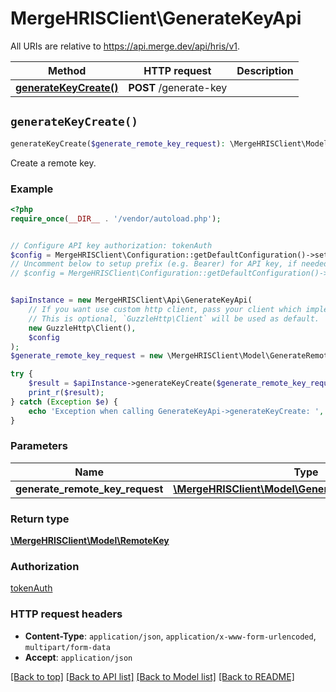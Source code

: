 # MergeHRISClient\GenerateKeyApi

All URIs are relative to https://api.merge.dev/api/hris/v1.

Method | HTTP request | Description
------------- | ------------- | -------------
[**generateKeyCreate()**](GenerateKeyApi.md#generateKeyCreate) | **POST** /generate-key | 


## `generateKeyCreate()`

```php
generateKeyCreate($generate_remote_key_request): \MergeHRISClient\Model\RemoteKey
```



Create a remote key.

### Example

```php
<?php
require_once(__DIR__ . '/vendor/autoload.php');


// Configure API key authorization: tokenAuth
$config = MergeHRISClient\Configuration::getDefaultConfiguration()->setApiKey('Authorization', 'YOUR_API_KEY');
// Uncomment below to setup prefix (e.g. Bearer) for API key, if needed
// $config = MergeHRISClient\Configuration::getDefaultConfiguration()->setApiKeyPrefix('Authorization', 'Bearer');


$apiInstance = new MergeHRISClient\Api\GenerateKeyApi(
    // If you want use custom http client, pass your client which implements `GuzzleHttp\ClientInterface`.
    // This is optional, `GuzzleHttp\Client` will be used as default.
    new GuzzleHttp\Client(),
    $config
);
$generate_remote_key_request = new \MergeHRISClient\Model\GenerateRemoteKeyRequest(); // \MergeHRISClient\Model\GenerateRemoteKeyRequest

try {
    $result = $apiInstance->generateKeyCreate($generate_remote_key_request);
    print_r($result);
} catch (Exception $e) {
    echo 'Exception when calling GenerateKeyApi->generateKeyCreate: ', $e->getMessage(), PHP_EOL;
}
```

### Parameters

Name | Type | Description  | Notes
------------- | ------------- | ------------- | -------------
 **generate_remote_key_request** | [**\MergeHRISClient\Model\GenerateRemoteKeyRequest**](../Model/GenerateRemoteKeyRequest.md)|  |

### Return type

[**\MergeHRISClient\Model\RemoteKey**](../Model/RemoteKey.md)

### Authorization

[tokenAuth](../../README.md#tokenAuth)

### HTTP request headers

- **Content-Type**: `application/json`, `application/x-www-form-urlencoded`, `multipart/form-data`
- **Accept**: `application/json`

[[Back to top]](#) [[Back to API list]](../../README.md#endpoints)
[[Back to Model list]](../../README.md#models)
[[Back to README]](../../README.md)
